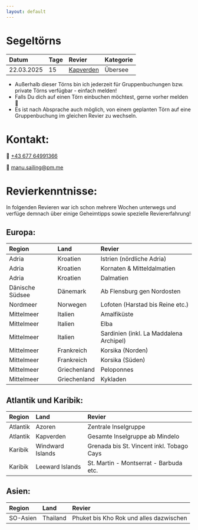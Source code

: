```yaml
---
layout: default
---
```


<!-- Text can be **bold**, _italic_, or ~~strikethrough~~.

[Link to another page](./another-page.html).

There should be whitespace between paragraphs.

There should be whitespace between paragraphs. We recommend including a README, or a file with information about your project.

# Header 1

This is a normal paragraph following a header. GitHub is a code hosting platform for version control and collaboration. It lets you and others work together on projects from anywhere.

## Header 2

> This is a blockquote following a header.
>
> When something is important enough, you do it even if the odds are not in your favor.

### Header 3

```js
// Javascript code with syntax highlighting.
var fun = function lang(l) {
  dateformat.i18n = require('./lang/' + l)
  return true;
}
```

```ruby
# Ruby code with syntax highlighting
GitHubPages::Dependencies.gems.each do |gem, version|
  s.add_dependency(gem, "= #{version}")
end
```

#### Header 4

*   This is an unordered list following a header.
*   This is an unordered list following a header.
*   This is an unordered list following a header.

##### Header 5

1.  This is an ordered list following a header.
2.  This is an ordered list following a header.
3.  This is an ordered list following a header.

-->


# Segeltörns

| Datum        | Tage  | Revier                                                                                           | Kategorie  |
|:-------------|:------|:-------------------------------------------------------------------------------------------------|------------|
| 22.03.2025   | 15    | [Kapverden](https://join-the-crew.com/de/touren/segeln-kapverden)                                | Übersee    |

* Außerhalb dieser Törns bin ich jederzeit für Gruppenbuchungen bzw. private Törns verfügbar - einfach melden!
* Falls Du dich auf einen Törn einbuchen möchtest, gerne vorher melden 🙂
* Es ist nach Absprache auch möglich, von einem geplanten Törn auf eine Gruppenbuchung im gleichen Revier zu wechseln.

# Kontakt:

📱 [+43 677 64991366](https://wa.me/message/EXGJQQVNCYIII1)

📧 [manu.sailing@pm.me](mailto:manu.sailing@pm.me)

# Revierkenntnisse:
In folgenden Revieren war ich schon mehrere Wochen unterwegs und verfüge demnach über einige Geheimtipps sowie spezielle Reviererfahrung!

## Europa:

| Region          | Land              | Revier                                    | 
|:----------------|:------------------|:------------------------------------------|
| Adria           | Kroatien          | Istrien (nördliche Adria)                 |
| Adria           | Kroatien          | Kornaten & Mitteldalmatien                |
| Adria           | Kroatien          | Dalmatien                                 |
| Dänische Südsee | Dänemark          | Ab Flensburg gen Nordosten                |
| Nordmeer        | Norwegen          | Lofoten (Harstad bis Reine etc.)          |
| Mittelmeer      | Italien           | Amalfiküste                               |
| Mittelmeer      | Italien           | Elba                                      |
| Mittelmeer      | Italien           | Sardinien (inkl. La Maddalena Archipel)   |
| Mittelmeer      | Frankreich        | Korsika (Norden)                          | 
| Mittelmeer      | Frankreich        | Korsika (Süden)                           |
| Mittelmeer      | Griechenland      | Peloponnes                                |
| Mittelmeer      | Griechenland      | Kykladen                                  |

## Atlantik und Karibik:

| Region          | Land              | Revier                                    | 
|:----------------|:------------------|:------------------------------------------|
| Atlantik        | Azoren            | Zentrale Inselgruppe                      |
| Atlantik        | Kapverden         | Gesamte Inselgruppe ab Mindelo            |
| Karibik         | Windward Islands  | Grenada bis St. Vincent inkl. Tobago Cays |
| Karibik         | Leeward Islands   | St. Martin - Montserrat - Barbuda etc.    |

## Asien:

| Region          | Land              | Revier                                    | 
|:----------------|:------------------|:------------------------------------------|
| SO-Asien        | Thailand          | Phuket bis Kho Rok und alles dazwischen   |

<!--

### Here is an unordered list:

*   Item foo
*   Item bar
*   Item baz
*   Item zip

### And an ordered list:

1.  Item one
1.  Item two
1.  Item three
1.  Item four

### And a nested list:

- level 1 item
  - level 2 item
  - level 2 item
    - level 3 item
    - level 3 item
- level 1 item
  - level 2 item
  - level 2 item
  - level 2 item
- level 1 item
  - level 2 item
  - level 2 item
- level 1 item

### Small image

![Octocat](https://github.githubassets.com/images/icons/emoji/octocat.png)

### Large image

![Branching](https://guides.github.com/activities/hello-world/branching.png)


### Definition lists can be used with HTML syntax.

<dl>
<dt>Name</dt>
<dd>Godzilla</dd>
<dt>Born</dt>
<dd>1952</dd>
<dt>Birthplace</dt>
<dd>Japan</dd>
<dt>Color</dt>
<dd>Green</dd>
</dl>

```
Long, single-line code blocks should not wrap. They should horizontally scroll if they are too long. This line should be long enough to demonstrate this.
```

```
The final element.
```
-->
